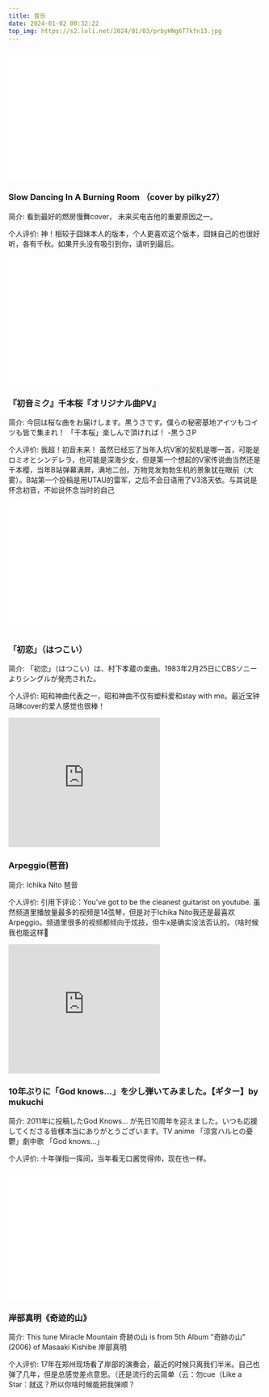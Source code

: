 ```yaml
---
title: 音乐
date: 2024-01-02 00:32:22
top_img: https://s2.loli.net/2024/01/03/prbyHNg6T7kfn13.jpg
---
```


<div class="music-card">
  <iframe src="//player.bilibili.com/player.html?aid=288221105&bvid=BV1Jf4y1e78n&cid=269257739&p=1" height = "256" scrolling="no" border="0" frameborder="no" framespacing="0" allowfullscreen="true"> </iframe>

  <div class="music-info">
    <h3>Slow Dancing In A Burning Room （cover by pilky27）</h3>
    <p>简介: 看到最好的燃房慢舞cover， 未来买电吉他的重要原因之一。</p>
    <p>个人评价: 神！相较于囧妹本人的版本，个人更喜欢这个版本，囧妹自己的也很好听，各有千秋。如果开头没有吸引到你，请听到最后。</p>
  </div>
</div>

<div class="music-card">
  <iframe src="//player.bilibili.com/player.html?aid=188136&bvid=BV1Gx411w7wU&cid=8778961&p=84" height = "256" scrolling="no" border="0" frameborder="no" framespacing="0" allowfullscreen="true"> </iframe>
  <div class="music-info">
    <h3>『初音ミク』千本桜『オリジナル曲PV』</h3>
    <p>简介: 今回は桜な曲をお届けします。黒うさです。僕らの秘密基地アイツもコイツも皆で集まれ！
「千本桜」楽しんで頂ければ！ -黒うさP</p>
    <p>个人评价: 我超！初音未来！ 虽然已经忘了当年入坑V家的契机是哪一首，可能是ロミオとシンデレラ，也可能是深海少女，但是第一个想起的V家传说曲当然还是千本樱，当年B站弹幕满屏，满地二创，万物竞发勃勃生机的景象犹在眼前（大雾）。B站第一个投稿是用UTAU的雷军，之后不会日语用了V3洛天依。与其说是怀念初音，不如说怀念当时的自己</p>
  </div>
</div>


<div class="music-card">
  <iframe src="//player.bilibili.com/player.html?aid=359798742&bvid=BV1hX4y1x7W6&cid=1234650542&p=1" height = "256" scrolling="no" border="0" frameborder="no" framespacing="0" allowfullscreen="true"> </iframe>

  <div class="music-info">
    <h3>「初恋」（はつこい）</h3>
    <p>简介: 「初恋」（はつこい）は、村下孝蔵の楽曲。1983年2月25日にCBSソニーよりシングルが発売された。</p>
    <p>个人评价: 昭和神曲代表之一，昭和神曲不仅有塑料爱和stay with me。最近宝钟马琳cover的爱人感觉也很棒！</p>
  </div>
</div>

<div class="music-card">
<iframe height="256" src="https://www.youtube.com/embed/lOisQEOcRCw?si=BAkCL6a7A24f2W0o" title="YouTube video player" frameborder="0" allow="accelerometer; autoplay; clipboard-write; encrypted-media; gyroscope; picture-in-picture; web-share" allowfullscreen></iframe>

  <div class="music-info">
    <h3>Arpeggio(琶音)</h3>
    <p>简介: Ichika Nito 琶音</p>
    <p>个人评价: 引用下评论：You've got to be the cleanest guitarist on youtube. 虽然频道里播放量最多的视频是14弦琴，但是对于Ichika Nito我还是最喜欢Arpeggio。频道里很多的视频都倾向于炫技，但牛x是确实没法否认的。（啥时候我也能这样🥲</p>
  </div>
</div>

<div class="music-card">
<iframe height="256" src="https://www.youtube.com/embed/c-shpcGOq3A?si=mJ7GNDS_2l1qmuqD" title="YouTube video player" frameborder="0" allow="accelerometer; autoplay; clipboard-write; encrypted-media; gyroscope; picture-in-picture; web-share" allowfullscreen></iframe>

  <div class="music-info">
    <h3>10年ぶりに「God knows...」を少し弾いてみました。【ギター】by mukuchi</h3>
    <p>简介: 2011年に投稿したGod Knows... が先日10周年を迎えました。いつも応援してくださる皆様本当にありがとうございます。TV anime 「涼宮ハルヒの憂鬱」劇中歌 「God knows...」</p>
    <p>个人评价: 十年弹指一挥间，当年看无口酱觉得帅，现在也一样。</p>
  </div>
</div>

<div class="music-card">
  <iframe src="//player.bilibili.com/player.html?aid=74742996&bvid=BV15E411i7w3&cid=127854362&p=1" height = "256" scrolling="no" border="0" frameborder="no" framespacing="0" allowfullscreen="true"> </iframe>

  <div class="music-info">
    <h3>岸部真明《奇迹的山》</h3>
    <p>简介: This tune Miracle Mountain 奇跡の山 is from 5th Album "奇跡の山" (2006) of Masaaki Kishibe 岸部真明 </p>
    <p>个人评价: 17年在郑州现场看了岸部的演奏会，最近的时候只离我们半米。自己也弹了几年，但是总感觉差点意思。（还是流行的云简单（云：勿cue（Like a Star：就这？所以你啥时候能把我弹顺？</p>
  </div>
</div>
